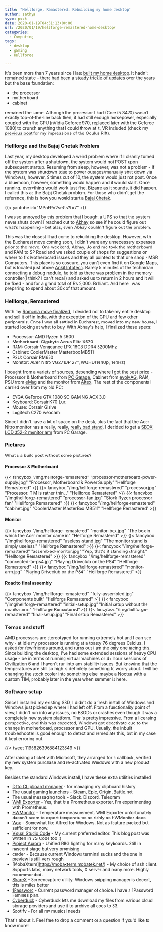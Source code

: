 ```yaml
---
title: "Hellforge, Remastered: Rebuilding my home desktop"
author: sathya
type: post
date: 2020-01-19T04:51:13+00:00
url: /2020/01/19/hellforge-remastered-home-desktop/
categories:
  - Computing
tags:
  - desktop
  - gaming
  - Hellforge

---
```



It's been more than 7 years since I last [built my home desktop](https:///sathyabh.at/2013/08/01/hellforge-my-desktop-after-a-long-time/). It hadn't remained static - there had been a [steady trickle of updates](https://sathyabh.at/) over the years but the base foundation:

<!--more-->

- the processor
- motherboard
- cabinet 

remained the same. Although the processor I had (Core i5 3470) wasn't exactly top-of-the-line back then, it had still enough horsepower, especially coupled with the GPU (nVidia Geforce 970, replaced later with the Geforce 1080) to crunch anything that I could throw at it, VR included (check my [previous post](https://sathyasays.com/2017/11/05/a-brief-look-at-the-oculus-rift/) for my impressions of the Oculus Rift).

### Hellforge and the Bajaj Chetak Problem

Last year, my desktop developed a weird problem where if I cleanly turned off the system after a shutdown, the system would not POST upon subsequent startup. Resuming from sleep, however, was not a problem - if the system was shutdown (due to power outages/manually shut down via Windows), however, 9 times out of 10, the system would just not post. Once a bluemoon, however, something would happen and it would start. Once running, everything would work just fine. Bizarre as it sounds, it did happen. I called this as the Bajaj Chetak problem. For those who didn't get the reference, this is how you would start a [Bajaj Chetak](https://en.wikipedia.org/wiki/Bajaj_Chetak).


{{< youtube id="MPoFPv2seGs?t=7" >}}

I was so annoyed by this problem that I bought a UPS so that the system never shuts down! I reached out to [Abhay](https://twitter.com/ALPHA_Ronin) so see if he could figure out what's happening - but alas, even Abhay couldn't figure out the problem.

This was the closest I had come to rebuilding the desktop. However, with the Bucharest move coming soon, I didn't want any unnecessary expenses prior to the move. One weekend, Abhay, Jo and me took the motherboard and RAM to SP Road and we asked couple of shops for suggestions on where to fix Motherboard issues and they all pointed to that one shop - MSR Computers. This place is so obscure, you can't even find it on Google Maps, but is located just above [Ankit Infotech](https://g.page/AnkitInfotech?share). Barely 5 minutes of the technician connecting a debug module, he told us there was problem in the memory controller(I think? I can't recall) and asked us to return in 2 hours and it will be fixed - and for a grand total of Rs 2,000. Brilliant. And here I was preparing to spend about 30x of that amount.

### Hellforge, Remastered

With my [Romania move finalized](https://sathyabh.at/2020/01/08/salut-bucharest/), I decided not to take my entire desktop and sell it off in India, with the exception of the GPU and few other peripherals. Once I was all settled in Bucharest, moved into my new house, I started looking at what to buy. With Abhay's help, I finalized these specs:

- Processor: AMD Ryzen 5 3600
- Motherboard: Gigabyte Aorus Elite X570 
- RAM: Corsair Vengeance LPX 16GB DDR4 3200MHz
- Cabinet: CoolerMaster Masterbox MB511
- PSU: Corsair RM650
- Monitor: ACer Nitro VG271UP 27", WQHD(1440p, 144Hz)

I bought from a variety of sources, depending where I got the best price - Processor & Motherboard from [PC Garage](https://www.pcgarage.ro/), Cabinet from [evoMAG](https://www.evomag.ro/), RAM, PSU from [eMag](https://emag.ro) and the monitor from [Altex](https://altex.ro/). The rest of the components I carried over from my old PC:

- EVGA GeForce GTX 1080 SC GAMING ACX 3.0
- Keyboard: Corsair K70 Lux
- Mouse: Corsair Glaive
- Logitech C270 webcam

Since I didn't have a lot of space on the desk, plus the fact that the Acer Nitro monitor has a really, really, [really bad stand](https://www.reddit.com/r/Monitors/comments/aybrqj/review_of_the_acer_nitro_vg271up/), I decided to get a [SBOX LCD 352-2 monitor arm](https://www.pcgarage.ro/suport-tv-monitor/sbox/lcd-352-2-13-27-inch/) from PC Garage.

### Pictures

What's a build post without some pictures? 

#### Processor & Motherboard 

{{< fancybox "/img/hellforge-remastered" "processor-motherboard-power-supply.jpg" "Processor, Motherboard & Power Supply" "Hellforge Remastered" >}}
{{< fancybox "/img/hellforge-remastered" "processor.jpg" "Processor. TIM is rather thin..." "Hellforge Remastered" >}}
{{< fancybox "/img/hellforge-remastered" "processor-fan.jpg" "Stock Ryzen processor fan" "Hellforge Remastered" >}}
{{< fancybox "/img/hellforge-remastered" "cabinet.jpg" "CoolerMaster MasterBox MB511" "Hellforge Remastered" >}}

#### Monitor 

{{< fancybox "/img/hellforge-remastered" "monitor-box.jpg" "The box in which the Acer monitor came in" "Hellforge Remastered" >}}
{{< fancybox "/img/hellforge-remastered" "useless-stand.jpg" "The monitor stand is simply useless." "Hellforge Remastered" >}}
{{< fancybox "/img/hellforge-remastered" "assembled-monitor.jpg" "Yep, that's it standing straight." "Hellforge Remastered" >}}
{{< fancybox "/img/hellforge-remastered" "connected-to-ps4.jpg" "Playing Driveclub on the PS4" "Hellforge Remastered" >}}
{{< fancybox "/img/hellforge-remastered" "monitor-arm.jpg" "Playing Driveclub on the PS4" "Hellforge Remastered" >}}

#### Road to final assembly

{{< fancybox "/img/hellforge-remastered" "fully-assembled.jpg" "Components built" "Hellforge Remastered" >}}
{{< fancybox "/img/hellforge-remastered" "initial-setup.jpg" "Initial setup without the monitor arm" "Hellforge Remastered" >}}
{{< fancybox "/img/hellforge-remastered" "final-setup.jpg" "Final setup Remastered" >}}

### Temps and stuff

AMD processors are stereotyped for running extremely hot and I can see why - at idle my processor is running at a toasty 76 degrees Celcius. I asked for few friends around, and turns out I am the only one facing this. Since building the desktop, I've had some extended sessions of heavy CPU usage - be in terms of running virtual machines or 4+ hour sessions of Civilization 6 and I haven't run into any stability issues. But knowing that the temperatures are still so high is definitely something to worry about. I will be changing the stock cooler into something else, maybe a Noctua with a custom TIM, probably later in the year when summer is here.

### Software setup

Since I installed my existing SSD, I didn't do a fresh install of Windows and Windows just picked up where I had left off. From a functionality point of view, I didn't run into any issues, no BSODs or crashes even though it was a completely new system platform. That's pretty impressive. From a licensing perspective, and this was expected, Windows got deactivate due to the change in motherboard, processor and GPU. Usually, the inbuilt troubleshooter is good enough to detect and remediate this, but in my case it kept erroring out.

{{< tweet 1196826396884123649 >}}

After raising a ticket with Microsoft, they arranged for a callback, verified my new system purchase and re-activated Windows with a new product key. 

Besides the standard Windows install, I have these extra utilities installed

- [Ditto CLipboard manager](https://ditto-cp.sourceforge.io/) - for managing my clipboard history
- The usual gaming launchers - Steam, Epic, Origin, Battle.net
- The usual messaging tools - Slack, Discord, Telegram
- [WMI Exporter](https://github.com/martinlindhe/wmi_exporter) - Yes, that _is_ a Prometheus exporter. I'm experimenting with Prometheus.
- [HWMonitor](https://www.cpuid.com/softwares/hwmonitor.html) - Temperature measurement. WMI Exporter unfortunately doesn't seem to export temperatures as richly as HWMonitor does
- [Wox](http://www.wox.one/) - Somewhat like Alfred for Windows. Not as feature packed but sufficient for now.
- [Visual Studio Code](https://code.visualstudio.com/) - My current preferred editor. This blog post was written in VS Code too ;) 
- [Project Aurora](https://www.project-aurora.com/) - Unified RBG lighting for many keyboards. Still in nascent stage but very promising
- [cmder](https://cmder.net/) - Because current Windows terminal sucks and the one in preview is still very rough
- [MobaXterm]https://mobaxterm.mobatek.net/) - My choice of ssh client. Supports tabs, many network tools, X server and many more. Highly recommended.
- [ShareX](https://getsharex.com/) - Screencapture utility. Windows snipping manager is decent, this is miles better
- [1Password](https://1password.com/) - Current password manager of choice. I have a 1Password Families plan.
- [Cyberduck](https://cyberduck.io/) - Cyberduck lets me download my files from various cloud storage providers and use it to archive all docs to S3. 
- [Spotify](https://www.spotify.com/) - For all my musical needs. 

That's about it. Feel free to drop a comment or a question if you'd like to know more!